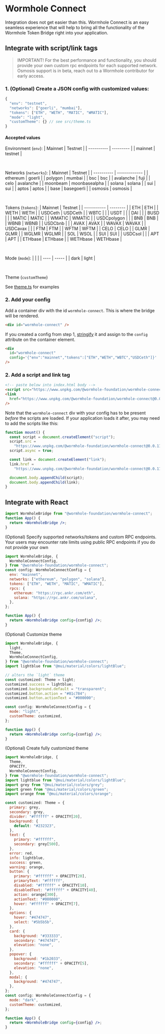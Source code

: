 # Wormhole Connect

Integration does not get easier than this. Wormhole Connect is an easy seamless experience that will help to bring all the functionality of the Wormhole Token Bridge right into your application.

## Integrate with script/link tags

> IMPORTANT! For the best performance and functionality, you should provide your own custom rpc endpoints for each supported network.
> Osmosis support is in beta, reach out to a Wormhole contributor for early access.

### 1. (Optional) Create a JSON config with customized values:

```ts
{
  "env": "testnet",
  "networks": ["goerli", "mumbai"],
  "tokens": ["ETH", "WETH", "MATIC", "WMATIC"],
  "mode": "light",
  "customTheme": {} // see src/theme.ts
}
```

#### Accepted values

Environment (`env`):
| Mainnet | Testnet |
| ---------- | --------- |
| mainnet | testnet |

<br>

Networks (`networks`):
| Mainnet | Testnet |
| ---------- | ------------- |
| ethereum | goerli |
| polygon | mumbai |
| bsc | bsc |
| avalanche | fuji |
| celo | avalanche |
| moonbeam | moonbasealpha |
| solana | solana |
| sui | sui |
| aptos | aptos |
| base | basegoerli |
| osmosis | osmosis |

<br>

Tokens (`tokens`):
| Mainnet | Testnet |
| ----------- | -------- |
| ETH | ETH |
| WETH | WETH |
| USDCeth | USDCeth |
| WBTC | |
| USDT | |
| DAI | |
| BUSD | |
| MATIC | MATIC |
| WMATIC | WMATIC |
| USDCpolygon | |
| BNB | BNB |
| WBNB | WBNB |
| USDCbnb | |
| AVAX | AVAX |
| WAVAX | WAVAX |
| USDCavax | |
| FTM | FTM |
| WFTM | WFTM |
| CELO | CELO |
| GLMR | GLMR |
| WGLMR | WGLMR |
| SOL | WSOL |
| SUI | SUI |
| USDCsol | |
| APT | APT |
| ETHbase | ETHbase |
| WETHbase | WETHbase |

<br>

Mode (`mode`):
| | |
| ---- | ----- |
| dark | light |

<br>

Theme (`customTheme`)

See [theme.ts](https://github.com/wormhole-foundation/wormhole-connect/blob/development/wormhole-connect-loader/src/theme.ts) for examples

### 2. Add your config

Add a container div with the id `wormhole-connect`. This is where the bridge will be rendered.

```html
<div id="wormhole-connect" />
```

If you created a config from step 1, [stringify](https://developer.mozilla.org/en-US/docs/Web/JavaScript/Reference/Global_Objects/JSON/stringify) it and assign to the `config` attribute on the container element.

```html
<div
  id="wormhole-connect"
  config='{"env":"mainnet","tokens":["ETH","WETH","WBTC","USDCeth"]}'
/>
```

### 2. Add a script and link tag

```html
<!-- paste below into index.html body -->
<script src="https://www.unpkg.com/@wormhole-foundation/wormhole-connect@0.0.11/dist/main.js"></script>
<link
  href="https://www.unpkg.com/@wormhole-foundation/wormhole-connect@0.0.11/dist/main.css"
/>
```

Note that the `wormhole-connect` div with your config has to be present _before_ the scripts are loaded. If your application loads it after, you may need to add the scripts like this:

```js
function mount() {
  const script = document.createElement("script");
  script.src =
    "https://www.unpkg.com/@wormhole-foundation/wormhole-connect@0.0.11/dist/main.js";
  script.async = true;

  const link = document.createElement("link");
  link.href =
    "https://www.unpkg.com/@wormhole-foundation/wormhole-connect@0.0.11/dist/main.css";

  document.body.appendChild(script);
  document.body.appendChild(link);
}
```

## Integrate with React

```jsx
import WormholeBridge from "@wormhole-foundation/wormhole-connect";
function App() {
  return <WormholeBridge />;
}
```

(Optional) Specify supported networks/tokens and custom RPC endpoints. Your users may encounter rate limits using public RPC endpoints if you do not provide your own

```jsx
import WormholeBridge, {
  WormholeConnectConfig,
} from "@wormhole-foundation/wormhole-connect";
const config: WormholeConnectConfig = {
  env: "mainnet",
  networks: ["ethereum", "polygon", "solana"],
  tokens: ["ETH", "WETH", "MATIC", "WMATIC"],
  rpcs: {
    ethereum: "https://rpc.ankr.com/eth",
    solana: "https://rpc.ankr.com/solana",
  },
};

function App() {
  return <WormholeBridge config={config} />;
}
```

(Optional) Customize theme

```jsx
import WormholeBridge, {
  light,
  Theme,
  WormholeConnectConfig,
} from "@wormhole-foundation/wormhole-connect";
import lightblue from "@mui/material/colors/lightBlue";

// alters the `light` theme
const customized: Theme = light;
customized.success = lightblue;
customized.background.default = "transparent";
customized.button.action = "#81c784";
customized.button.actionText = "#000000";

const config: WormholeConnectConfig = {
  mode: "light",
  customTheme: customized,
};

function App() {
  return <WormholeBridge config={config} />;
}
```

(Optional) Create fully customized theme

```jsx
import WormholeBridge, {
  Theme,
  OPACITY,
  WormholeConnectConfig,
} from "@wormhole-foundation/wormhole-connect";
import lightblue from "@mui/material/colors/lightBlue";
import grey from "@mui/material/colors/grey";
import green from "@mui/material/colors/green";
import orange from "@mui/material/colors/orange";

const customized: Theme = {
  primary: grey,
  secondary: grey,
  divider: "#ffffff" + OPACITY[20],
  background: {
    default: "#232323",
  },
  text: {
    primary: "#ffffff",
    secondary: grey[500],
  },
  error: red,
  info: lightblue,
  success: green,
  warning: orange,
  button: {
    primary: "#ffffff" + OPACITY[20],
    primaryText: "#ffffff",
    disabled: "#ffffff" + OPACITY[10],
    disabledText: "#ffffff" + OPACITY[40],
    action: orange[300],
    actionText: "#000000",
    hover: "#ffffff" + OPACITY[7],
  },
  options: {
    hover: "#474747",
    select: "#5b5b5b",
  },
  card: {
    background: "#333333",
    secondary: "#474747",
    elevation: "none",
  },
  popover: {
    background: "#1b2033",
    secondary: "#ffffff" + OPACITY[5],
    elevation: "none",
  },
  modal: {
    background: "#474747",
  },
};
const config: WormholeConnectConfig = {
  mode: "dark",
  customTheme: customized,
};

function App() {
  return <WormholeBridge config={config} />;
}
```
